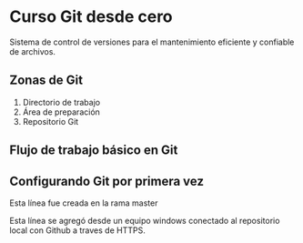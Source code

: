 # Curso Git desde cero
Sistema de control de versiones para el mantenimiento eficiente y confiable de archivos.

## Zonas de Git
1. Directorio de trabajo
2. Área de preparación
3. Repositorio Git

## Flujo de trabajo básico en Git



## Configurando Git por primera vez

Esta línea fue creada en la rama master

Esta línea se agregó desde un equipo windows conectado al repositorio local con Github a traves de HTTPS.
